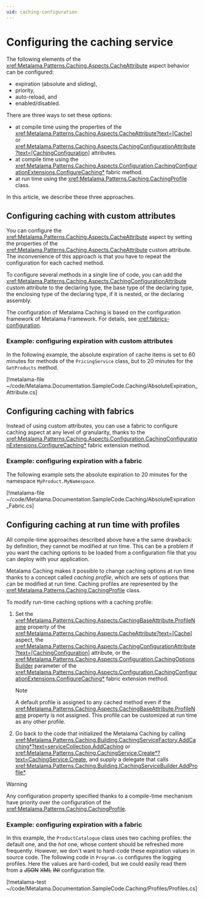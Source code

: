 ```yaml
---
uid: caching-configuration
---
```


# Configuring the caching service

The following elements of the <xref:Metalama.Patterns.Caching.Aspects.CacheAttribute> aspect behavior can be configured: 

* expiration (absolute and sliding),
* priority,
* auto-reload, and
* enabled/disabled.

There are three ways to set these options:

* at compile time using the properties of the <xref:Metalama.Patterns.Caching.Aspects.CacheAttribute?text=[Cache]> or <xref:Metalama.Patterns.Caching.Aspects.CachingConfigurationAttribute?text=[CachingConfiguration]> attributes.
* at compile time using the  <xref:Metalama.Patterns.Caching.Aspects.Configuration.CachingConfigurationExtensions.ConfigureCaching*> fabric method.
* at run time using the <xref:Metalama.Patterns.Caching.CachingProfile> class.

In this article, we describe these three approaches.

## Configuring caching with custom attributes

You can configure the <xref:Metalama.Patterns.Caching.Aspects.CacheAttribute> aspect by setting the properties of the <xref:Metalama.Patterns.Caching.Aspects.CacheAttribute> custom attribute. The inconvenience of this approach is that you have to repeat the configuration for each cached method. 

To configure several methods in a single line of code, you can add the <xref:Metalama.Patterns.Caching.Aspects.CachingConfigurationAttribute> custom attribute to the declaring type, the base type of the declaring type, the enclosing type of the declaring type, if it is nested, or the declaring assembly. 

The configuration of Metalama Caching is based on the configuration framework of Metalama Framework. For details, see <xref:fabrics-configuration>.


### Example: configuring expiration with custom attributes

In the following example, the absolute expiration of cache items is set to 60 minutes for methods of the `PricingService` class, but to 20 minutes for the `GetProducts` method. 


[!metalama-file ~/code/Metalama.Documentation.SampleCode.Caching/AbsoluteExpiration_Attribute.cs]


## Configuring caching with fabrics

Instead of using custom attributes, you can use a fabric to configure caching aspect at any level of granularity, thanks to the <xref:Metalama.Patterns.Caching.Aspects.Configuration.CachingConfigurationExtensions.ConfigureCaching*> fabric extension method.

### Example: configuring expiration with a fabric

The following example sets the absolute expiration to 20 minutes for the namespace `MyProduct.MyNamespace`.


[!metalama-file ~/code/Metalama.Documentation.SampleCode.Caching/AbsoluteExpiration_Fabric.cs]


## Configuring caching at run time with profiles

All compile-time approaches described above have a the same drawback: by definition, they cannot be modified at run time. This can be a problem if you want the caching options to be loaded from a configuration file that you can deploy with your application.

Metalama Caching makes it possible to change caching options at run time thanks to a concept called _caching profile_, which are sets of options that can be modified at run time. Caching profiles are represented by the <xref:Metalama.Patterns.Caching.CachingProfile> class. 

To modify run-time caching options with a caching profile:

1. Set the <xref:Metalama.Patterns.Caching.Aspects.CachingBaseAttribute.ProfileName> property of the <xref:Metalama.Patterns.Caching.Aspects.CacheAttribute?text=[Cache]> aspect, the <xref:Metalama.Patterns.Caching.Aspects.CachingConfigurationAttribute?text=[CachingConfiguration]> attribute, or the <xref:Metalama.Patterns.Caching.Aspects.Configuration.CachingOptionsBuilder> parameter of the  <xref:Metalama.Patterns.Caching.Aspects.Configuration.CachingConfigurationExtensions.ConfigureCaching*> fabric extension method.

    > [!NOTE]
    > A default profile is assigned to any cached method even if the <xref:Metalama.Patterns.Caching.Aspects.CachingBaseAttribute.ProfileName> property is not assigned. This profile can be customized at run time as any other profile.

2. Go back to the code that initialized the Metalama Caching by calling <xref:Metalama.Patterns.Caching.Building.CachingServiceFactory.AddCaching*?text=serviceCollection.AddCaching>  or <xref:Metalama.Patterns.Caching.CachingService.Create*?text=CachingService.Create>, and supply a delegate that calls <xref:Metalama.Patterns.Caching.Building.ICachingServiceBuilder.AddProfile*>.

    
> [!WARNING]
> Any configuration property specified thanks to a compile-time mechanism have priority over the configuration of the <xref:Metalama.Patterns.Caching.CachingProfile>. 


### Example: configuring expiration with a fabric

In this example, the `ProductCatalogue` class uses two caching profiles: the default one, and the _hot_ one, whose content should be refreshed more frequently. However, we don't want to hard-code these expiration values in source code. The following code in `Program.cs` configures the logging profiles. Here the values are hard-coded, but we could easily read them from a ~~JSON~~ ~~XML~~ ~~INI~~ configuration file.
 
[!metalama-test ~/code/Metalama.Documentation.SampleCode.Caching/Profiles/Profiles.cs]
    